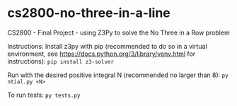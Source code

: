 # cs2800-no-three-in-a-line
CS2800 - Final Project - using Z3Py to solve the No Three in a Row problem

Instructions:
Install z3py with pip (recommended to do so in a virtual environment, see https://docs.python.org/3/library/venv.html for instructions):
``` pip install z3-solver ```

Run with the desired positive integral N (recommended no larger than 8):
``` py ntial.py <N> ```

To run tests:
``` py tests.py ```
